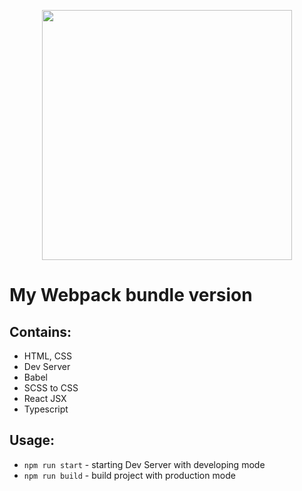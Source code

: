 <p align="center"><img src="https://raw.githubusercontent.com/webpack/media/master/logo/logo-on-white-bg.png" width="400"></p>


# My Webpack bundle version

## Contains:
  * HTML, CSS
  * Dev Server
  * Babel
  * SCSS to CSS
  * React JSX
  * Typescript

## Usage:
  * `npm run start` - starting Dev Server with developing mode
  * `npm run build` - build project with production mode
